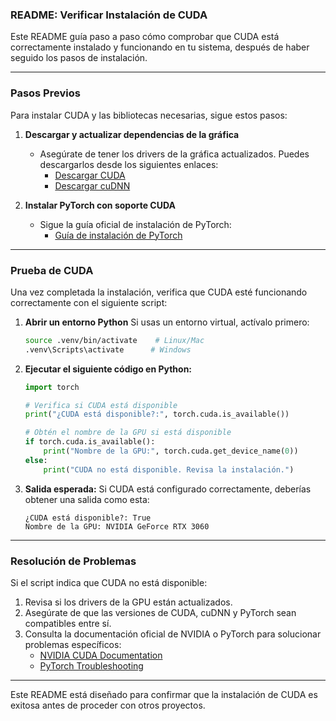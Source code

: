 ### README: Verificar Instalación de CUDA

Este README guía paso a paso cómo comprobar que CUDA está correctamente instalado y funcionando en tu sistema, después de haber seguido los pasos de instalación.

---

### **Pasos Previos**
Para instalar CUDA y las bibliotecas necesarias, sigue estos pasos:

1. **Descargar y actualizar dependencias de la gráfica**
   - Asegúrate de tener los drivers de la gráfica actualizados. Puedes descargarlos desde los siguientes enlaces:
     - [Descargar CUDA](https://developer.nvidia.com/cuda-downloads)
     - [Descargar cuDNN](https://developer.nvidia.com/cudnn-downloads)

2. **Instalar PyTorch con soporte CUDA**
   - Sigue la guía oficial de instalación de PyTorch:
     - [Guía de instalación de PyTorch](https://pytorch.org/get-started/locally/#windows-pip)

---

### **Prueba de CUDA**
Una vez completada la instalación, verifica que CUDA esté funcionando correctamente con el siguiente script:

1. **Abrir un entorno Python**
   Si usas un entorno virtual, actívalo primero:
   ```bash
   source .venv/bin/activate    # Linux/Mac
   .venv\Scripts\activate      # Windows
   ```

2. **Ejecutar el siguiente código en Python:**
   ```python
   import torch

   # Verifica si CUDA está disponible
   print("¿CUDA está disponible?:", torch.cuda.is_available())

   # Obtén el nombre de la GPU si está disponible
   if torch.cuda.is_available():
       print("Nombre de la GPU:", torch.cuda.get_device_name(0))
   else:
       print("CUDA no está disponible. Revisa la instalación.")
   ```

3. **Salida esperada:**
   Si CUDA está configurado correctamente, deberías obtener una salida como esta:
   ```
   ¿CUDA está disponible?: True
   Nombre de la GPU: NVIDIA GeForce RTX 3060
   ```

---

### **Resolución de Problemas**
Si el script indica que CUDA no está disponible:
1. Revisa si los drivers de la GPU están actualizados.
2. Asegúrate de que las versiones de CUDA, cuDNN y PyTorch sean compatibles entre sí.
3. Consulta la documentación oficial de NVIDIA o PyTorch para solucionar problemas específicos:
   - [NVIDIA CUDA Documentation](https://docs.nvidia.com/cuda/)
   - [PyTorch Troubleshooting](https://pytorch.org/docs/stable/troubleshooting.html)

---

Este README está diseñado para confirmar que la instalación de CUDA es exitosa antes de proceder con otros proyectos.
